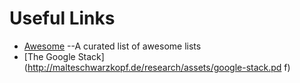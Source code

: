 # Useful Links
- [Awesome](https://github.com/sindresorhus/awesome) --A curated list of awesome lists
- [The Google Stack](http://malteschwarzkopf.de/research/assets/google-stack.pd f)
